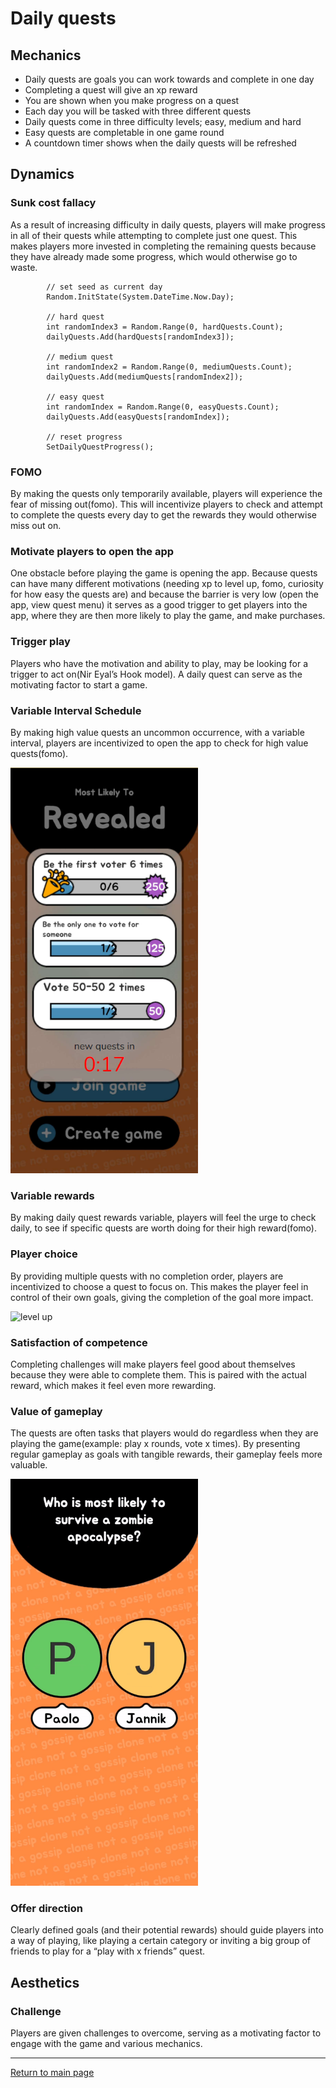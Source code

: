 # Daily quests
## Mechanics
- Daily quests are goals you can work towards and complete in one day
- Completing a quest will give an xp reward
- You are shown when you make progress on a quest
- Each day you will be tasked with three different quests
- Daily quests come in three difficulty levels; easy, medium and hard
- Easy quests are completable in one game round
- A countdown timer shows when the daily quests will be refreshed

## Dynamics
### Sunk cost fallacy
As a result of increasing difficulty in daily quests, players will make progress in all of their quests while attempting to complete just one quest. This makes players more invested in completing the remaining quests because they have already made some progress, which would otherwise go to waste.

```
        // set seed as current day
        Random.InitState(System.DateTime.Now.Day);

        // hard quest
        int randomIndex3 = Random.Range(0, hardQuests.Count);
        dailyQuests.Add(hardQuests[randomIndex3]);

        // medium quest
        int randomIndex2 = Random.Range(0, mediumQuests.Count);
        dailyQuests.Add(mediumQuests[randomIndex2]);

        // easy quest
        int randomIndex = Random.Range(0, easyQuests.Count);
        dailyQuests.Add(easyQuests[randomIndex]);

        // reset progress
        SetDailyQuestProgress();
```


### FOMO
By making the quests only temporarily available, players will experience the fear of missing out(fomo). This will incentivize players to check and attempt to complete the quests every day to get the rewards they would otherwise miss out on. 

### Motivate players to open the app
One obstacle before playing the game is opening the app. Because quests can have many different motivations (needing xp to level up, fomo, curiosity for how easy the quests are) and because the barrier is very low (open the app, view quest menu) it serves as a good trigger to get players into the app, where they are then more likely to play the game, and make purchases.

### Trigger play
Players who have the motivation and ability to play, may be looking for a trigger to act on(Nir Eyal’s Hook model). A daily quest can serve as the motivating factor to start a game.

### Variable Interval Schedule
By making high value quests an uncommon occurrence, with a variable interval, players are incentivized to open the app to check for high value quests(fomo). 

<img src="https://github.com/NickVanGerwen/GamificationForPlayerRetention/blob/Readme/daily%20quests/daily%20quests%20menu.png" alt="level up" width="300"/>

### Variable rewards
By making daily quest rewards variable, players will feel the urge to check daily, to see if specific quests are worth doing for their high reward(fomo). 

### Player choice
By providing multiple quests with no completion order, players are incentivized to choose a quest to focus on. This makes the player feel in control of their own goals, giving the completion of the goal more impact. 

<img src="https://github.com/NickVanGerwen/GamificationForPlayerRetention/blob/Readme/daily%20quests/quest2.gif" alt="level up" width="300"/>

### Satisfaction of competence
Completing challenges will make players feel good about themselves because they were able to complete them. This is paired with the actual reward, which makes it feel even more rewarding.

### Value of gameplay
The quests are often tasks that players would do regardless when they are playing the game(example: play x rounds, vote x times). By presenting regular gameplay as goals with tangible rewards, their gameplay feels more valuable. 

<img src="https://github.com/NickVanGerwen/GamificationForPlayerRetention/blob/Readme/daily%20quests/quest.gif" alt="daily quest popup" width="300"/>

### Offer direction
Clearly defined goals (and their potential rewards) should guide players into a way of playing, like playing a certain category or inviting a big group of friends to play for a “play with x friends” quest.



## Aesthetics
### Challenge
Players are given challenges to overcome, serving as a motivating factor to engage with the game and various mechanics. 


---
[Return to main page](https://github.com/NickVanGerwen/GamificationForPlayerRetention/blob/Readme/README.md)

